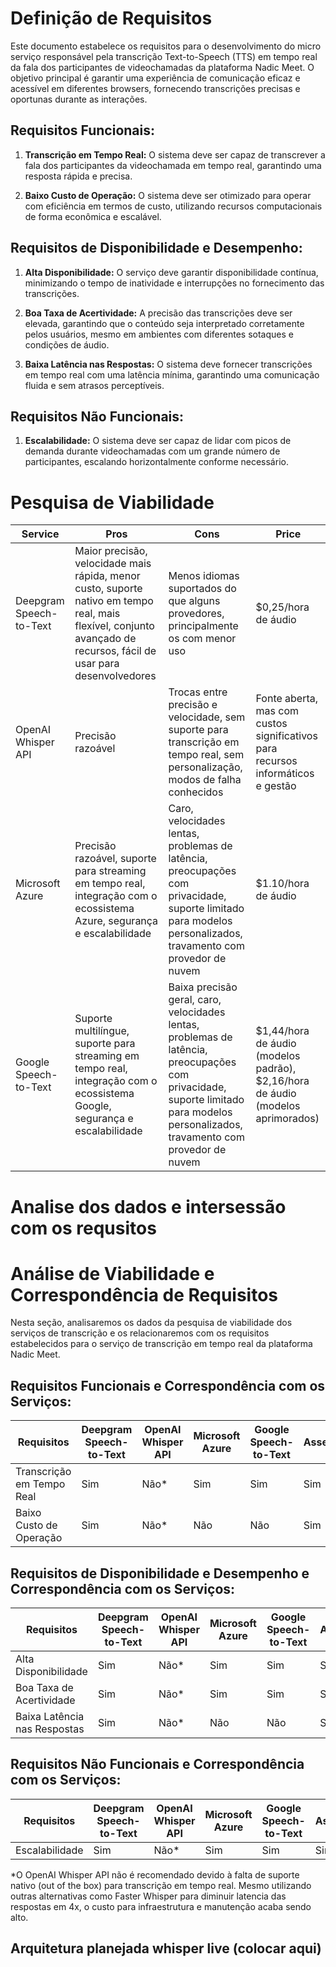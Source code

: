# Definição de Requisitos

Este documento estabelece os requisitos para o desenvolvimento do micro serviço responsável pela transcrição Text-to-Speech (TTS) em tempo real da fala dos participantes de videochamadas da plataforma Nadic Meet. O objetivo principal é garantir uma experiência de comunicação eficaz e acessível em diferentes browsers, fornecendo transcrições precisas e oportunas durante as interações.

## Requisitos Funcionais:

1. **Transcrição em Tempo Real:** O sistema deve ser capaz de transcrever a fala dos participantes da videochamada em tempo real, garantindo uma resposta rápida e precisa.
   
2. **Baixo Custo de Operação:** O sistema deve ser otimizado para operar com eficiência em termos de custo, utilizando recursos computacionais de forma econômica e escalável.

## Requisitos de Disponibilidade e Desempenho:

1. **Alta Disponibilidade:** O serviço deve garantir disponibilidade contínua, minimizando o tempo de inatividade e interrupções no fornecimento das transcrições.
   
2. **Boa Taxa de Acertividade:** A precisão das transcrições deve ser elevada, garantindo que o conteúdo seja interpretado corretamente pelos usuários, mesmo em ambientes com diferentes sotaques e condições de áudio.
   
3. **Baixa Latência nas Respostas:** O sistema deve fornecer transcrições em tempo real com uma latência mínima, garantindo uma comunicação fluida e sem atrasos perceptíveis.

## Requisitos Não Funcionais:

1. **Escalabilidade:** O sistema deve ser capaz de lidar com picos de demanda durante videochamadas com um grande número de participantes, escalando horizontalmente conforme necessário.

# Pesquisa de Viabilidade

| Service                 | Pros                                                                                                                                                                | Cons                                                                                                                                                                                | Price                                                                           |
| ----------------------- | ------------------------------------------------------------------------------------------------------------------------------------------------------------------- | ----------------------------------------------------------------------------------------------------------------------------------------------------------------------------------- | ------------------------------------------------------------------------------- |
| Deepgram Speech-to-Text | Maior precisão, velocidade mais rápida, menor custo, suporte nativo em tempo real, mais flexível, conjunto avançado de recursos, fácil de usar para desenvolvedores | Menos idiomas suportados do que alguns provedores, principalmente os com menor uso                                                                                                  | $0,25/hora de áudio                                                             |
| OpenAI Whisper API      | Precisão razoável                                                                                                                                                   | Trocas entre precisão e velocidade, sem suporte para transcrição em tempo real, sem personalização, modos de falha conhecidos                                                       | Fonte aberta, mas com custos significativos para recursos informáticos e gestão |
| Microsoft Azure         | Precisão razoável, suporte para streaming em tempo real, integração com o ecossistema Azure, segurança e escalabilidade                                             | Caro, velocidades lentas, problemas de latência, preocupações com privacidade, suporte limitado para modelos personalizados, travamento com provedor de nuvem                       | $1.10/hora de áudio                                                             |
| Google Speech-to-Text   | Suporte multilíngue, suporte para streaming em tempo real, integração com o ecossistema Google, segurança e escalabilidade                                          | Baixa precisão geral, caro, velocidades lentas, problemas de latência, preocupações com privacidade, suporte limitado para modelos personalizados, travamento com provedor de nuvem | $1,44/hora de áudio (modelos padrão), $2,16/hora de áudio (modelos aprimorados) |

# Analise dos dados e intersessão com os requsitos

# Análise de Viabilidade e Correspondência de Requisitos

Nesta seção, analisaremos os dados da pesquisa de viabilidade dos serviços de transcrição e os relacionaremos com os requisitos estabelecidos para o serviço de transcrição em tempo real da plataforma Nadic Meet.

## Requisitos Funcionais e Correspondência com os Serviços:

| Requisitos                | Deepgram Speech-to-Text | OpenAI Whisper API | Microsoft Azure | Google Speech-to-Text | AssemblyAI |
| ------------------------- | ----------------------- | ------------------ | --------------- | --------------------- | ---------- |
| Transcrição em Tempo Real | Sim                     | Não*               | Sim             | Sim                   | Sim        |
| Baixo Custo de Operação   | Sim                     | Não*               | Não             | Não                   | Sim        |

## Requisitos de Disponibilidade e Desempenho e Correspondência com os Serviços:

| Requisitos                   | Deepgram Speech-to-Text | OpenAI Whisper API | Microsoft Azure | Google Speech-to-Text | AssemblyAI |
| ---------------------------- | ----------------------- | ------------------ | --------------- | --------------------- | ---------- |
| Alta Disponibilidade         | Sim                     | Não*               | Sim             | Sim                   | Sim        |
| Boa Taxa de Acertividade     | Sim                     | Não*               | Sim             | Sim                   | Sim        |
| Baixa Latência nas Respostas | Sim                     | Não*               | Não             | Não                   | Sim        |

## Requisitos Não Funcionais e Correspondência com os Serviços:

| Requisitos     | Deepgram Speech-to-Text | OpenAI Whisper API | Microsoft Azure | Google Speech-to-Text | AssemblyAI |
| -------------- | ----------------------- | ------------------ | --------------- | --------------------- | ---------- |
| Escalabilidade | Sim                     | Não*               | Sim             | Sim                   | Sim        |

*O OpenAI Whisper API não é recomendado devido à falta de suporte nativo (out of the box) para transcrição em tempo real. Mesmo utilizando outras alternativas como Faster Whisper para diminuir latencia das respostas em 4x, o custo para infraestrutura e manutenção acaba sendo alto.


## Arquitetura planejada whisper live (colocar aqui)
